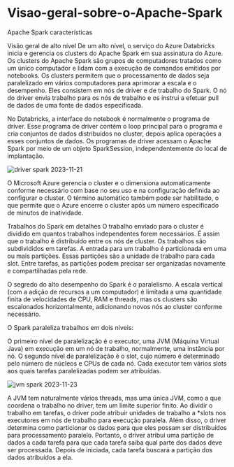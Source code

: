 # Visao-geral-sobre-o-Apache-Spark
Apache Spark características

Visão geral de alto nível
De um alto nível, o serviço do Azure Databricks inicia e gerencia os clusters do Apache Spark em sua assinatura do Azure. Os clusters do Apache Spark são grupos de computadores tratados como um único computador e lidam com a execução de comandos emitidos por notebooks. Os clusters permitem que o processamento de dados seja paralelizado em vários computadores para aprimorar a escala e o desempenho. Eles consistem em nós de driver e de trabalho do Spark. O nó do driver envia trabalho para os nós de trabalho e os instrui a efetuar pull de dados de uma fonte de dados especificada.

No Databricks, a interface do notebook é normalmente o programa de driver. Esse programa de driver contém o loop principal para o programa e cria conjuntos de dados distribuídos no cluster, depois aplica operações a esses conjuntos de dados. Os programas de driver acessam o Apache Spark por meio de um objeto SparkSession, independentemente do local de implantação.


![driver spark 2023-11-21 ](https://github.com/Nol75/Vis-o-geral-sobre-o-Apache-Spark/assets/25771016/e277969e-182e-4841-a6df-67db9f6fbcdd)


O Microsoft Azure gerencia o cluster e o dimensiona automaticamente conforme necessário com base no seu uso e na configuração definida ao configurar o cluster. O término automático também pode ser habilitado, o que permite que o Azure encerre o cluster após um número especificado de minutos de inatividade.

Trabalhos do Spark em detalhes
O trabalho enviado para o cluster é dividido em quantos trabalhos independentes forem necessários. É assim que o trabalho é distribuído entre os nós de cluster. Os trabalhos são subdivididos em tarefas. A entrada para um trabalho é particionada em uma ou mais partições. Essas partições são a unidade de trabalho para cada slot. Entre tarefas, as partições podem precisar ser organizadas novamente e compartilhadas pela rede.

O segredo do alto desempenho do Spark é o paralelismo. A escala vertical (com a adição de recursos a um computador) é limitada a uma quantidade finita de velocidades de CPU, RAM e threads, mas os clusters são escalonados horizontalmente, adicionando novos nós ao cluster conforme necessário.

O Spark paraleliza trabalhos em dois níveis:

O primeiro nível de paralelização é o executor, uma JVM (Máquina Virtual Java) em execução em um nó de trabalho, normalmente, uma instância por nó.
O segundo nível de paralelização é o slot, cujo número é determinado pelo número de núcleos e CPUs de cada nó.
Cada executor tem vários slots aos quais tarefas paralelizadas podem ser atribuídas.

![jvm spark 2023-11-23](https://github.com/Nol75/Vis-o-geral-sobre-o-Apache-Spark/assets/25771016/44f055fc-8427-47f4-a730-12b336c73e9c)


A JVM tem naturalmente vários threads, mas uma única JVM, como a que coordena o trabalho no driver, tem um limite superior finito. Ao dividir o trabalho em tarefas, o driver pode atribuir unidades de trabalho a *slots nos executores em nós de trabalho para execução paralela. Além disso, o driver determina como particionar os dados para que eles possam ser distribuídos para processamento paralelo. Portanto, o driver atribui uma partição de dados a cada tarefa para que cada tarefa saiba qual parte dos dados deve ser processada. Depois de iniciada, cada tarefa buscará a partição dos dados atribuídos a ela.
